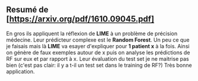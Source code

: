 Resumé de [https://arxiv.org/pdf/1610.09045.pdf]
------------------------------------------------
En gros ils appliquent la réflexion de **LIME** à un problème de précision médecine. 
Leur prédicteur complexe est le **Random Forest**. Un peu ce que je faisais mais là **LIME** va esayer d'expliquer pour **1 patient x** à la fois. 
Ainsi on génère de faux exemples autour de x puis on analyse les prédictions de RF sur eux et par rapport à x. Leur évaluation du test set je ne maitrise pas bien (c'est pas clair: il y a t-il un test set dans le training de RF?)
Très bonne application.